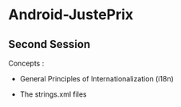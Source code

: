 ﻿# Android-JustePrix

## Second Session 

Concepts :

* General Principles of Internationalization (i18n)

* The strings.xml files
